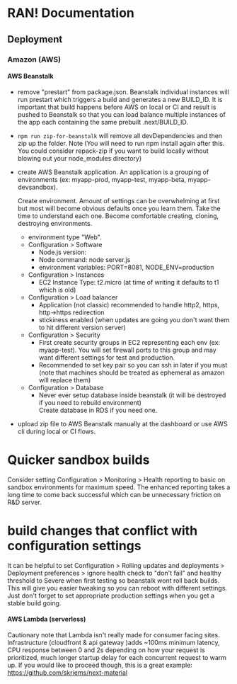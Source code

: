 # RAN! Documentation

## Deployment
### Amazon (AWS)
    
#### AWS Beanstalk    
* remove "prestart" from package.json.  Beanstalk individual instances will run prestart which triggers a 
build and generates a new  BUILD_ID. It is important that build happens before AWS on local or CI and result is pushed 
to Beanstalk so that you can load balance multiple instances of the app each containing the same prebuilt .next/BUILD_ID.
   
* `npm run zip-for-beanstalk` will remove all devDependencies and then zip up the folder.  Note 
(You will need to run npm install again after this.  You could consider repack-zip if you want to build locally
without blowing out your node_modules directory)

* create AWS Beanstalk application.  An application is a grouping of environments 
  (ex: myapp-prod, myapp-test, myapp-beta, myapp-devsandbox). 

  Create environment.  Amount of settings can be overwhelming at first but most will become obvious defaults once you learn them.
  Take the time to understand each one.  Become comfortable creating, cloning, destroying environments.
  
  * environment type "Web".  
  * Configuration > Software
    - Node.js version: <latest available>
    - Node command: node server.js
    - environment variables: PORT=8081, NODE_ENV=production
  * Configuration > Instances
    - EC2 Instance Type: t2.micro (at time of writing it defaults to t1 which is old) 
  * Configuration > Load balancer
    - Application (not classic) recommended to handle http2, https, http->https redirection
    - stickiness enabled (when updates are going you don't want them to hit different version server)
  * Configuration > Security
    - First create security groups in EC2 representing each env (ex: myapp-test).  You will set firewall ports to this group and 
      may want different settings for test and production.
    - Recommended to set key pair so you can ssh in later if you must 
      (note that machines should be treated as ephemeral as amazon will replace them)
  * Configuration > Database
    - Never ever setup database inside beanstalk (it will be destroyed if you need to rebuild environment)  
      Create database in RDS if you need one.   

* upload zip file to AWS Beanstalk manually at the dashboard or use AWS cli during local or CI flows.

# Quicker sandbox builds
Consider setting Configuration > Monitoring > Health reporting to basic on sandbox environments for maximum speed.
The enhanced reporting takes a long time to come back successful which can be unnecessary friction on R&D server.

# build changes that conflict with configuration settings
It can be helpful to set Configuration > Rolling updates and deployments > Deployment preferences > 
ignore health check to "don't fail" and healthy threshold to Severe when first testing so beanstalk wont roll back builds.
This will give you easier tweaking so you can reboot with different settings.  Just don't forget to set appropriate 
production settings when you get a stable build going. 


#### AWS Lambda (serverless)
Cautionary note that Lambda isn't really made for consumer facing sites.  
Infrastructure (cloudfront & api gateway )adds ~100ms minimum latency, CPU response between 0 and 2s depending
on how your request is prioritized, much longer startup delay for each concurrent request to warm up.
If you would like to proceed though, this is a great example: https://github.com/skriems/next-material
